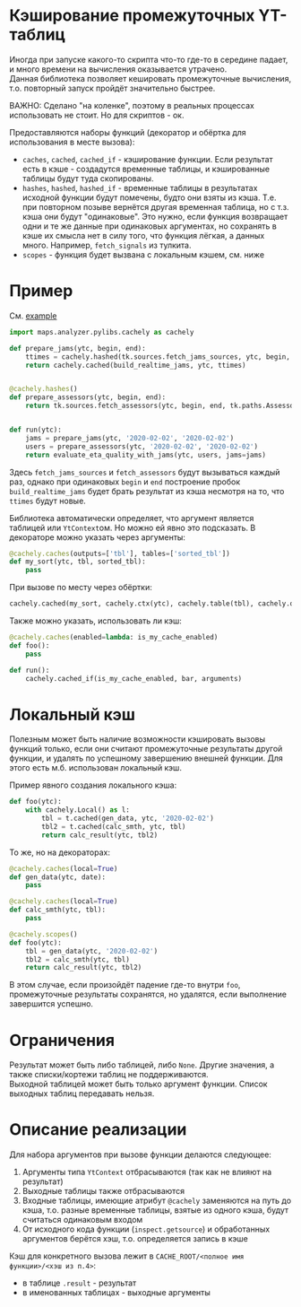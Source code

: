 Кэширование промежуточных YT-таблиц
===

Иногда при запуске какого-то скрипта что-то где-то в середине падает, и много времени на вычисления оказывается утрачено.<br>
Данная библиотека позволяет кешировать промежуточные вычисления, т.о. повторный запуск пройдёт значительно быстрее.<br>

ВАЖНО: Сделано "на коленке", поэтому в реальных процессах использовать не стоит. Но для скриптов - ок.

Предоставляются наборы функций (декоратор и обёртка для использования в месте вызова):
* `caches`, `cached`, `cached_if` - кэширование функции. Если результат есть в кэше - создадутся временные таблицы, и кэшированные таблицы будут туда скопированы.
* `hashes`, `hashed`, `hashed_if` - временные таблицы в результатах исходной функции будут помечены, будто они взяты из кэша. Т.е. при повторном позыве вернётся другая временная таблица, но с т.з. кэша они будут "одинаковые". Это нужно, если функция возвращает одни и те же данные при одинаковых аргументах, но сохранять в кэше их смысла нет в силу того, что функция лёгкая, а данных много. Например, `fetch_signals` из тулкита.
* `scopes` - функция будет вызвана с локальным кэшем, см. ниже

Пример
===

См. [example](example)

```python
import maps.analyzer.pylibs.cachely as cachely

def prepare_jams(ytc, begin, end):
    ttimes = cachely.hashed(tk.sources.fetch_jams_sources, ytc, begin, end)
    return cachely.cached(build_realtime_jams, ytc, ttimes)


@cachely.hashes()
def prepare_assessors(ytc, begin, end):
    return tk.sources.fetch_assessors(ytc, begin, end, tk.paths.Assessors.USERS)


def run(ytc):
    jams = prepare_jams(ytc, '2020-02-02', '2020-02-02')
    users = prepare_assessors(ytc, '2020-02-02', '2020-02-02')
    return evaluate_eta_quality_with_jams(ytc, users, jams=jams)
```

Здесь `fetch_jams_sources` и `fetch_assessors` будут вызываться каждый раз, однако при одинаковых `begin` и `end` построение пробок `build_realtime_jams` будет брать результат из кэша несмотря на то, что `ttimes` будут новые.

Библиотека автоматически определяет, что аргумент является таблицей или `YtContext`ом. Но можно ей явно это подсказать. В декораторе можно указать через аргументы:
```python
@cachely.caches(outputs=['tbl'], tables=['sorted_tbl'])
def my_sort(ytc, tbl, sorted_tbl):
    pass
```

При вызове по месту через обёртки:
```python
cachely.cached(my_sort, cachely.ctx(ytc), cachely.table(tbl), cachely.output(sorted_tbl))
```

Также можно указать, использовать ли кэш:
```python
@cachely.caches(enabled=lambda: is_my_cache_enabled)
def foo():
    pass

def run():
    cachely.cached_if(is_my_cache_enabled, bar, arguments)
```

Локальный кэш
===

Полезным может быть наличие возможности кэшировать вызовы функций только, если они считают промежуточные результаты другой функции, и удалять по успешному завершению внешней функции. Для этого есть м.б. использован локальный кэш.

Пример явного создания локального кэша:
```python
def foo(ytc):
    with cachely.Local() as l:
        tbl = t.cached(gen_data, ytc, '2020-02-02')
        tbl2 = t.cached(calc_smth, ytc, tbl)
        return calc_result(ytc, tbl2)
```

То же, но на декораторах:
```python
@cachely.caches(local=True)
def gen_data(ytc, date):
    pass

@cachely.caches(local=True)
def calc_smth(ytc, tbl):
    pass

@cachely.scopes()
def foo(ytc):
    tbl = gen_data(ytc, '2020-02-02')
    tbl2 = calc_smth(ytc, tbl)
    return calc_result(ytc, tbl2)
```

В этом случае, если произойдёт падение где-то внутри `foo`, промежуточные результаты сохранятся, но удалятся, если выполнение завершится успешно.


Ограничения
===

Результат может быть либо таблицей, либо `None`. Другие значения, а также списки/кортежи таблиц не поддерживаются.<br>
Выходной таблицей может быть только аргумент функции. Список выходных таблиц передавать нельзя.

Описание реализации
===

Для набора аргументов при вызове функции делаются следующее:
1. Аргументы типа `YtContext` отбрасываются (так как не влияют на результат)
2. Выходные таблицы также отбрасываются
3. Входные таблицы, имеющие атрибут `@cachely` заменяются на путь до кэша, т.о. разные временные таблицы, взятые из одного кэша, будут считаться одинаковым входом
4. От исходного кода функции (`inspect.getsource`) и обработанных аргументов берётся хэш, т.о. определяется запись в кэше

Кэш для конкретного вызова лежит в `CACHE_ROOT/<полное имя функции>/<хэш из п.4>`:
* в таблице `.result` - результат
* в именованных таблицах - выходные аргументы
